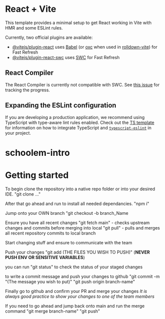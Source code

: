 # React + Vite

This template provides a minimal setup to get React working in Vite with HMR and some ESLint rules.

Currently, two official plugins are available:

- [@vitejs/plugin-react](https://github.com/vitejs/vite-plugin-react/blob/main/packages/plugin-react) uses [Babel](https://babeljs.io/) (or [oxc](https://oxc.rs) when used in [rolldown-vite](https://vite.dev/guide/rolldown)) for Fast Refresh
- [@vitejs/plugin-react-swc](https://github.com/vitejs/vite-plugin-react/blob/main/packages/plugin-react-swc) uses [SWC](https://swc.rs/) for Fast Refresh

## React Compiler

The React Compiler is currently not compatible with SWC. See [this issue](https://github.com/vitejs/vite-plugin-react/issues/428) for tracking the progress.

## Expanding the ESLint configuration

If you are developing a production application, we recommend using TypeScript with type-aware lint rules enabled. Check out the [TS template](https://github.com/vitejs/vite/tree/main/packages/create-vite/template-react-ts) for information on how to integrate TypeScript and [`typescript-eslint`](https://typescript-eslint.io) in your project.
# schoolem-intro


# Getting started
To begin clone the repository into a native repo folder or into your desired IDE. 
"git clone ..."

After that go ahead and run to install all needed dependancies.
"npm i"

Jump onto your OWN branch 
"git checkout -b branch_Name 

Ensure you have all recent changes
"git fetch main" - checks upstream changes and commits before merging into local
"git pull"  - pulls and merges all recent repository commits to local branch

Start changing stuff and ensure to communicate with the team

Push your changes 
"git add (THE FILES YOU WISH TO PUSH)" (**NEVER PUSH ENV OR SENSITIVE VARIABLES**)

you can run "git status" to check the status of your staged changes

to write a commit message and push your changes to github 
"git commit -m "(The message you wish to put)"
"git push origin branch-name"

Finally go to github and confirm your PR and merge your changes 
 *It is always good practice to show your changes to one of the team members*


If you need to go ahead and jump back onto main and run the merge command 
"git merge branch-name"
"git push"


